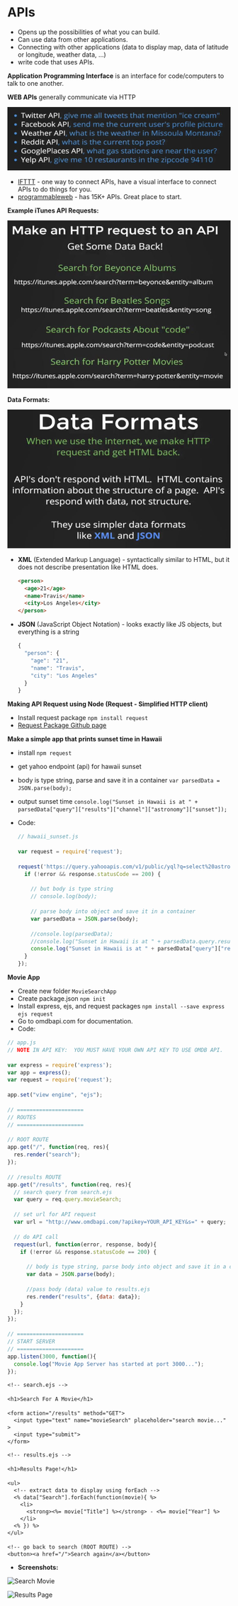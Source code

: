 # APIs

* Opens up the possibilities of what you can build.
* Can use data from other applications.
* Connecting with other applications (data to display map, data of latitude or longitude, weather data, ...)
* write code that uses APIs.



**Application Programming Interface** is an interface for code/computers to talk to one another.



**WEB APIs** generally communicate via HTTP

![WEB APIs](/img/s25-001.jpg)



* [IFTTT](http://www.ifttt.com) - one way to connect APIs, have a visual interface to connect APIs to do things for you.
* [programmableweb](http://www.programmableweb.com) - has 15K+ APIs. Great place to start. 



**Example iTunes API Requests:** 

![iTunes API Request](/img/s25-002.jpg)



**Data Formats:** 

![Data Formats](/img/s25-003.jpg)



* **XML** (Extended Markup Language) - syntactically similar to HTML, but it does not describe presentation like HTML does.

  ```html
  <person>
    <age>21</age>
    <name>Travis</name>
    <city>Los Angeles</city>
  </person>
  ```

* **JSON** (JavaScript Object Notation) - looks exactly like JS objects, but everything is a string

  ```javascript
  {
    "person": {
      "age": "21",
      "name": "Travis",
      "city": "Los Angeles"
    }
  }
  ```



**Making API Request using Node (Request - Simplified HTTP client)** 

* Install request package `npm install request` 
* [Request Package Github page](http://www.github.com/request/request)




**Make a simple app that prints sunset time in Hawaii** 

* install `npm request` 

* get yahoo endpoint (api) for hawaii sunset

* body is type string, parse and save it in a container `var parsedData = JSON.parse(body);` 

* output sunset time `console.log("Sunset in Hawaii is at " + parsedData["query"]["results"]["channel"]["astronomy"]["sunset"]);` 

* Code:

  ```javascript
  // hawaii_sunset.js

  var request = require('request');

  request('https://query.yahooapis.com/v1/public/yql?q=select%20astronomy.sunset%20from%20weather.forecast%20where%20woeid%20in%20(select%20woeid%20from%20geo.places(1)%20where%20text%3D%22maui%2C%20hi%22)&format=json&env=store%3A%2F%2Fdatatables.org%2Falltableswithkeys', function(error, response, body){
    if (!error && response.statusCode == 200) {

      // but body is type string
      // console.log(body);
      
      // parse body into object and save it in a container
      var parsedData = JSON.parse(body);
      
      //console.log(parsedData);
      //console.log("Sunset in Hawaii is at " + parsedData.query.results.channel.astronomy.sunset);
      console.log("Sunset in Hawaii is at " + parsedData["query"]["results"]["channel"]["astronomy"]["sunset"]);
    }
  });
  ```





**Movie App** 

* Create new folder `MovieSearchApp` 
* Create package.json `npm init` 
* Install express, ejs, and request packages `npm install --save express ejs request` 
* Go to omdbapi.com for documentation. 
* Code:

```javascript
// app.js
// NOTE IN API KEY:  YOU MUST HAVE YOUR OWN API KEY TO USE OMDB API.

var express = require('express');
var app = express();
var request = require('request');

app.set("view engine", "ejs");

// =====================
// ROUTES
// =====================

// ROOT ROUTE
app.get("/", function(req, res){
  res.render("search");
});

// /results ROUTE
app.get("/results", function(req, res){
  // search query from search.ejs
  var query = req.query.movieSearch;

  // set url for API request
  var url = "http://www.omdbapi.com/?apikey=YOUR_API_KEY&s=" + query;
  
  // do API call
  request(url, function(error, response, body){
    if (!error && response.statusCode == 200) {
      
      // body is type string, parse body into object and save it in a container
      var data = JSON.parse(body);
      
      //pass body (data) value to results.ejs 
      res.render("results", {data: data});
    }
  });
});

// =====================
// START SERVER
// =====================
app.listen(3000, function(){
  console.log("Movie App Server has started at port 3000...");
});
```



```embeddedjs
<!-- search.ejs -->

<h1>Search For A Movie</h1>

<form action="/results" method="GET">
  <input type="text" name="movieSearch" placeholder="search movie..." >
  <input type="submit">
</form>
```



```embeddedjs
<!-- results.ejs -->

<h1>Results Page!</h1>

<ul>
  <!-- extract data to display using forEach -->
  <% data["Search"].forEach(function(movie){ %>
    <li>
      <strong><%= movie["Title"] %></strong> - <%= movie["Year"] %>
    </li>
  <% }) %>
</ul>

<!-- go back to search (ROOT ROUTE) -->
<button><a href="/">Search again</a></button>
```



* **Screenshots:** 

![Search Movie](D:\sbx\wdbc1\s25-apis\img\s25-004.JPG)

![Results Page](D:\sbx\wdbc1\s25-apis\img\s25-005.JPG)



